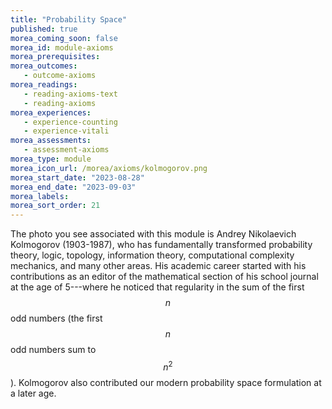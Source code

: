 ```yaml
---
title: "Probability Space"
published: true
morea_coming_soon: false
morea_id: module-axioms
morea_prerequisites:
morea_outcomes:
   - outcome-axioms
morea_readings:
   - reading-axioms-text
   - reading-axioms
morea_experiences:
   - experience-counting
   - experience-vitali
morea_assessments:
   - assessment-axioms
morea_type: module
morea_icon_url: /morea/axioms/kolmogorov.png
morea_start_date: "2023-08-28"
morea_end_date: "2023-09-03"
morea_labels:
morea_sort_order: 21
---
```


The photo you see associated with this module is Andrey Nikolaevich
Kolmogorov (1903-1987), who has fundamentally transformed probability
theory, logic, topology, information theory, computational complexity
mechanics, and many other areas. His academic career started with his
contributions as an editor of the mathematical section of his school
journal at the age of 5---where he noticed that regularity in the sum
of the first $$n$$ odd numbers (the first $$n$$ odd numbers sum to
$$n^2$$). Kolmogorov also contributed our modern probability space
formulation at a later age.


